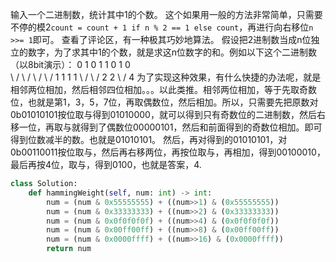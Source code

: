 输入一个二进制数，统计其中1的个数。
这个如果用一般的方法非常简单，只需要不停的模2````count = count + 1 if n % 2 == 1 else count````，再进行向右移位````n >>= 1````即可。
查看了评论区，有一种极其巧妙地算法。
假设把2进制数当成n位独立的数字，为了求其中1的个数，就是求这n位数字的和。例如以下这个二进制数（以8bit演示）：
0   1   0   1   1   0   1   0  
 \ /     \ /     \ /     \ /
  1       1       1       1
   \     /         \     /
      2               2
       \             /
              4
为了实现这种效果，有什么快捷的办法呢，就是相邻两位相加，然后相邻四位相加。。。以此类推。相邻两位相加，等于先取奇数位，也就是第1，3，5，7位，再取偶数位，然后相加。所以，只需要先把原数对0b01010101按位取与得到01010000，就可以得到只有奇数位的二进制数，然后右移一位，再取与就得到了偶数位00000101，然后和前面得到的奇数位相加。即可得到位数减半的数。也就是01010101。
然后，再对得到的01010101，对0b00110011按位取与，然后再右移两位，再按位取与，再相加，得到00100010，最后再按4位，取与，得到0100，也就是答案，4.
````python
class Solution:
    def hammingWeight(self, num: int) -> int:
        num = (num & 0x55555555) + ((num>>1) & (0x55555555))
        num = (num & 0x33333333) + ((num>>2) & (0x33333333))
        num = (num & 0x0f0f0f0f) + ((num>>4) & (0x0f0f0f0f))
        num = (num & 0x00ff00ff) + ((num>>8) & (0x00ff00ff))
        num = (num & 0x0000ffff) + ((num>>16) & (0x0000ffff))
        return num
````
